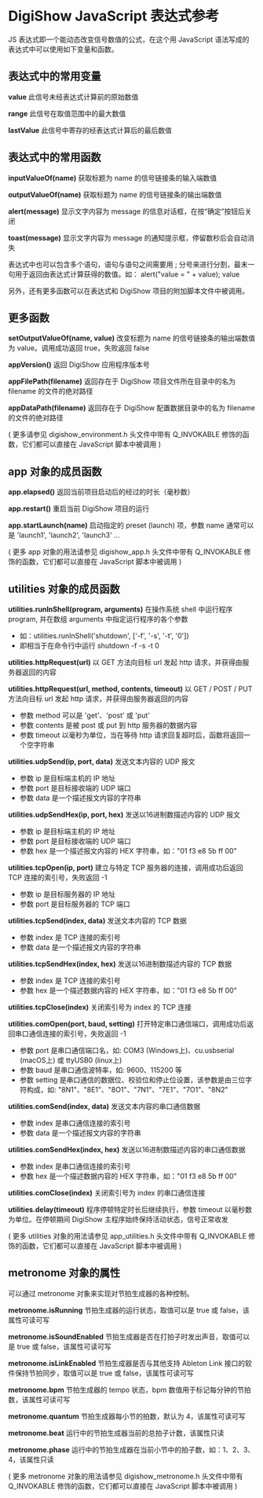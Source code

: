 # DigiShow JavaScript 表达式参考
 
JS 表达式即一个能动态改变信号数值的公式，在这个用 JavaScript 语法写成的表达式中可以使用如下变量和函数。 
 
 
## 表达式中的常用变量
 
**value** 
此信号未经表达式计算前的原始数值 
 
**range** 
此信号在取值范围中的最大数值 
 
**lastValue** 
此信号中寄存的经表达式计算后的最后数值 
 
 
## 表达式中的常用函数
 
**inputValueOf(name)** 
获取标题为 name 的信号链接条的输入端数值 
 
**outputValueOf(name)** 
获取标题为 name 的信号链接条的输出端数值 
 
**alert(message)** 
显示文字内容为 message 的信息对话框，在按“确定”按钮后关闭 
 
**toast(message)** 
显示文字内容为 message 的通知提示框，停留数秒后会自动消失 
 
表达式中也可以包含多个语句，语句与语句之间需要用 ; 分号来进行分割，最末一句用于返回由表达式计算获得的数值。如：
alert("value = " + value); value 
 
另外，还有更多函数可以在表达式和 DigiShow 项目的附加脚本文件中被调用。 
 
 
## 更多函数
 
**setOutputValueOf(name, value)** 
改变标题为 name 的信号链接条的输出端数值为 value。调用成功返回 true，失败返回 false 
 
**appVersion()** 
返回 DigiShow 应用程序版本号 
 
**appFilePath(filename)** 
返回存在于 DigiShow 项目文件所在目录中的名为 filename 的文件的绝对路径 
 
**appDataPath(filename)** 
返回存在于 DigiShow 配置数据目录中的名为 filename 的文件的绝对路径 
 
( 更多请参见 digishow_environment.h 头文件中带有 Q_INVOKABLE 修饰的函数，它们都可以直接在 JavaScript 脚本中被调用 ) 
 
 
## app 对象的成员函数
 
**app.elapsed()**
返回当前项目启动后的经过的时长（毫秒数）

**app.restart()** 
重启当前 DigiShow 项目的运行 
 
**app.startLaunch(name)** 
启动指定的 preset (launch) 项，参数 name 通常可以是 'launch1', 'launch2', 'launch3' ... 
 
( 更多 app 对象的用法请参见 digishow_app.h 头文件中带有 Q_INVOKABLE 修饰的函数，它们都可以直接在 JavaScript 脚本中被调用 ) 
 

## utilities 对象的成员函数
 
**utilities.runInShell(program, arguments)** 
在操作系统 shell 中运行程序 program, 并在数组 arguments 中指定运行程序的各个参数 
- 如：utilities.runInShell('shutdown', ['-f', '-s', '-t', '0']) 
- 即相当于在命令行中运行 shutdown -f -s -t 0 
 
**utilities.httpRequest(url)**
以 GET 方法向目标 url 发起 http 请求，并获得由服务器返回的内容 
 
**utilities.httpRequest(url, method, contents, timeout)** 
以 GET / POST / PUT 方法向目标 url 发起 http 请求，并获得由服务器返回的内容 
- 参数 method 可以是 'get'、'post' 或 'put' 
- 参数 contents 是被 post 或 put 到 http 服务器的数据内容 
- 参数 timeout 以毫秒为单位，当在等待 http 请求回复超时后，函数将返回一个空字符串 
 
**utilities.udpSend(ip, port, data)**
发送文本内容的 UDP 报文 
- 参数 ip 是目标端主机的 IP 地址 
- 参数 port 是目标接收端的 UDP 端口 
- 参数 data 是一个描述报文内容的字符串 
 
**utilities.udpSendHex(ip, port, hex)**
发送以16进制数描述内容的 UDP 报文 
- 参数 ip 是目标端主机的 IP 地址 
- 参数 port 是目标接收端的 UDP 端口 
- 参数 hex 是一个描述报文内容的 HEX 字符串，如："01 f3 e8 5b ff 00" 

**utilities.tcpOpen(ip, port)**
建立与特定 TCP 服务器的连接，调用成功后返回 TCP 连接的索引号，失败返回 -1 
- 参数 ip 是目标服务器的 IP 地址 
- 参数 port 是目标服务器的 TCP 端口 

**utilities.tcpSend(index, data)**
发送文本内容的 TCP 数据 
- 参数 index 是 TCP 连接的索引号 
- 参数 data 是一个描述报文内容的字符串 

**utilities.tcpSendHex(index, hex)**
发送以16进制数描述内容的 TCP 数据 
- 参数 index 是 TCP 连接的索引号 
- 参数 hex 是一个描述数据内容的 HEX 字符串，如："01 f3 e8 5b ff 00" 

**utilities.tcpClose(index)**
关闭索引号为 index 的 TCP 连接 

**utilities.comOpen(port, baud, setting)**
打开特定串口通信端口，调用成功后返回串口通信连接的索引号，失败返回 -1 
- 参数 port 是串口通信端口名，如: COM3 (Windows上)、cu.usbserial (macOS上) 或 ttyUSB0 (linux上) 
- 参数 baud 是串口通信波特率，如: 9600、115200 等 
- 参数 setting 是串口通信的数据位、校验位和停止位设置，该参数是由三位字符构成，如: "8N1"、"8E1"、"8O1"、"7N1"、"7E1"、"7O1"、"8N2" 

**utilities.comSend(index, data)**
发送文本内容的串口通信数据 
- 参数 index 是串口通信连接的索引号 
- 参数 data 是一个描述报文内容的字符串 

**utilities.comSendHex(index, hex)**
发送以16进制数描述内容的串口通信数据 
- 参数 index 是串口通信连接的索引号 
- 参数 hex 是一个描述数据内容的 HEX 字符串，如："01 f3 e8 5b ff 00" 

**utilities.comClose(index)**
关闭索引号为 index 的串口通信连接 

**utilities.delay(timeout)** 
程序停顿特定时长后继续执行，参数 timeout 以毫秒数为单位。在停顿期间 DigiShow 主程序始终保持活动状态，信号正常收发 
 
( 更多 utilities 对象的用法请参见 app_utilities.h 头文件中带有 Q_INVOKABLE 修饰的函数，它们都可以直接在 JavaScript 脚本中被调用 ) 
 
 
## metronome 对象的属性
 
可以通过 metronome 对象来实现对节拍生成器的各种控制。
 
**metronome.isRunning** 
节拍生成器的运行状态，取值可以是 true 或 false，该属性可读可写 
 
**metronome.isSoundEnabled** 
节拍生成器是否在打拍子时发出声音，取值可以是 true 或 false，该属性可读可写 
 
**metronome.isLinkEnabled** 
节拍生成器是否与其他支持 Ableton Link 接口的软件保持节拍同步，取值可以是 true 或 false，该属性可读可写 
 
**metronome.bpm**
节拍生成器的 tempo 状态，bpm 数值用于标记每分钟的节拍数，该属性可读可写 
 
**metronome.quantum**
节拍生成器每小节的拍数，默认为 4，该属性可读可写
 
**metronome.beat**
运行中的节拍生成器当前的总拍子计数，该属性只读
 
**metronome.phase**
运行中的节拍生成器在当前小节中的拍子数，如：1、2、3、4，该属性只读
 
( 更多 metronome 对象的用法请参见 digishow_metronome.h 头文件中带有 Q_INVOKABLE 修饰的函数，它们都可以直接在 JavaScript 脚本中被调用 ) 


